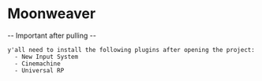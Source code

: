 # Moonweaver

-- Important after pulling --

    y'all need to install the following plugins after opening the project:
      - New Input System
      - Cinemachine
      - Universal RP
